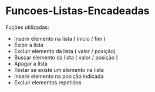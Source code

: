﻿# Funcoes-Listas-Encadeadas

Fuções utilizadas:

 - Inserir elemento na lista ( inicio / fim )
 - Exibir a lista
 - Excluir elemento da lista ( valor / posição)
 - Buscar elemento da lista ( valor / posição )
 - Apagar a lista
 - Testar se existe um elemento na lista
 - Inserir elemento na posição indicada
 - Excluir elementos repetidos
